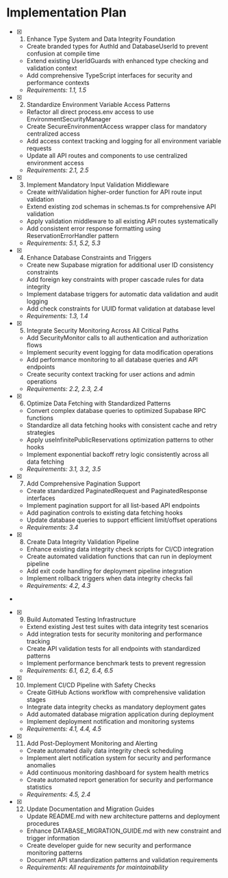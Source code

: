# Implementation Plan

- [x] 1. Enhance Type System and Data Integrity Foundation





  - Create branded types for AuthId and DatabaseUserId to prevent confusion at compile time
  - Extend existing UserIdGuards with enhanced type checking and validation context
  - Add comprehensive TypeScript interfaces for security and performance contexts
  - _Requirements: 1.1, 1.5_

- [x] 2. Standardize Environment Variable Access Patterns




  - Refactor all direct process.env access to use EnvironmentSecurityManager
  - Create SecureEnvironmentAccess wrapper class for mandatory centralized access
  - Add access context tracking and logging for all environment variable requests
  - Update all API routes and components to use centralized environment access
  - _Requirements: 2.1, 2.5_

- [x] 3. Implement Mandatory Input Validation Middleware






  - Create withValidation higher-order function for API route input validation
  - Extend existing zod schemas in schemas.ts for comprehensive API validation
  - Apply validation middleware to all existing API routes systematically
  - Add consistent error response formatting using ReservationErrorHandler pattern
  - _Requirements: 5.1, 5.2, 5.3_

- [x] 4. Enhance Database Constraints and Triggers








  - Create new Supabase migration for additional user ID consistency constraints
  - Add foreign key constraints with proper cascade rules for data integrity
  - Implement database triggers for automatic data validation and audit logging
  - Add check constraints for UUID format validation at database level
  - _Requirements: 1.3, 1.4_

- [x] 5. Integrate Security Monitoring Across All Critical Paths




  - Add SecurityMonitor calls to all authentication and authorization flows
  - Implement security event logging for data modification operations
  - Add performance monitoring to all database queries and API endpoints
  - Create security context tracking for user actions and admin operations
  - _Requirements: 2.2, 2.3, 2.4_

- [x] 6. Optimize Data Fetching with Standardized Patterns









  - Convert complex database queries to optimized Supabase RPC functions
  - Standardize all data fetching hooks with consistent cache and retry strategies
  - Apply useInfinitePublicReservations optimization patterns to other hooks
  - Implement exponential backoff retry logic consistently across all data fetching
  - _Requirements: 3.1, 3.2, 3.5_

- [x] 7. Add Comprehensive Pagination Support





  - Create standardized PaginatedRequest and PaginatedResponse interfaces
  - Implement pagination support for all list-based API endpoints
  - Add pagination controls to existing data fetching hooks
  - Update database queries to support efficient limit/offset operations
  - _Requirements: 3.4_

- [x] 8. Create Data Integrity Validation Pipeline





  - Enhance existing data integrity check scripts for CI/CD integration
  - Create automated validation functions that can run in deployment pipeline
  - Add exit code handling for deployment pipeline integration
  - Implement rollback triggers when data integrity checks fail
  - _Requirements: 4.2, 4.3_
-

- [x] 9. Build Automated Testing Infrastructure




  - Extend existing Jest test suites with data integrity test scenarios
  - Add integration tests for security monitoring and performance tracking
  - Create API validation tests for all endpoints with standardized patterns
  - Implement performance benchmark tests to prevent regression
  - _Requirements: 6.1, 6.2, 6.4, 6.5_

- [x] 10. Implement CI/CD Pipeline with Safety Checks





  - Create GitHub Actions workflow with comprehensive validation stages
  - Integrate data integrity checks as mandatory deployment gates
  - Add automated database migration application during deployment
  - Implement deployment notification and monitoring systems
  - _Requirements: 4.1, 4.4, 4.5_

- [x] 11. Add Post-Deployment Monitoring and Alerting




  - Create automated daily data integrity check scheduling
  - Implement alert notification system for security and performance anomalies
  - Add continuous monitoring dashboard for system health metrics
  - Create automated report generation for security and performance statistics
  - _Requirements: 4.5, 2.4_

- [x] 12. Update Documentation and Migration Guides





  - Update README.md with new architecture patterns and deployment procedures
  - Enhance DATABASE_MIGRATION_GUIDE.md with new constraint and trigger information
  - Create developer guide for new security and performance monitoring patterns
  - Document API standardization patterns and validation requirements
  - _Requirements: All requirements for maintainability_